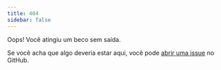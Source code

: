 ```yaml
---
title: 404
sidebar: false
---
```


Oops! Você atingiu um beco sem saída.

Se você acha que algo deveria estar aqui, você pode [abrir uma issue](https://github.com/numpy/numpy.org/issues) no GitHub.
